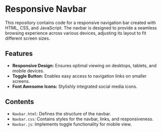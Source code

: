 # Responsive Navbar

This repository contains code for a responsive navigation bar created with HTML, CSS, and JavaScript. The navbar is designed to provide a seamless browsing experience across various devices, adjusting its layout to fit different screen sizes.

## Features

- **Responsive Design:** Ensures optimal viewing on desktops, tablets, and mobile devices.
- **Toggle Button:** Enables easy access to navigation links on smaller screens.
- **Font Awesome Icons:** Stylishly integrated social media icons.

## Contents

- `Navbar.html`: Defines the structure of the navbar.
- `Navbar.css`: Contains styles for the navbar, links, and responsiveness.
- `Navbar.js`: Implements toggle functionality for mobile view.
